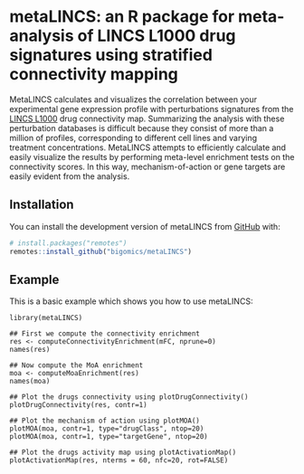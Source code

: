 # metaLINCS: an R package for meta-analysis of LINCS L1000 drug signatures using stratified connectivity mapping

MetaLINCS calculates and visualizes the correlation between your
experimental gene expression profile with perturbations signatures
from the [LINCS L1000](https://lincsproject.org/LINCS/) drug
connectivity map. Summarizing the analysis with these perturbation
databases is difficult because they consist of more than a million of
profiles, corresponding to different cell lines and varying treatment
concentrations. MetaLINCS attempts to efficiently calculate and easily
visualize the results by performing meta-level enrichment tests on the
connectivity scores. In this way, mechanism-of-action or gene targets
are easily evident from the analysis.

## Installation

You can install the development version of metaLINCS from
[GitHub](https://github.com/) with:

``` r
# install.packages("remotes")
remotes::install_github("bigomics/metaLINCS")
```

## Example

This is a basic example which shows you how to use metaLINCS:

```{r}
library(metaLINCS)

## First we compute the connectivity enrichment    
res <- computeConnectivityEnrichment(mFC, nprune=0)
names(res)

## Now compute the MoA enrichment
moa <- computeMoaEnrichment(res) 
names(moa)

## Plot the drugs connectivity using plotDrugConnectivity()
plotDrugConnectivity(res, contr=1)

## Plot the mechanism of action using plotMOA()
plotMOA(moa, contr=1, type="drugClass", ntop=20)
plotMOA(moa, contr=1, type="targetGene", ntop=20)
    
## Plot the drugs activity map using plotActivationMap()
plotActivationMap(res, nterms = 60, nfc=20, rot=FALSE)
```
